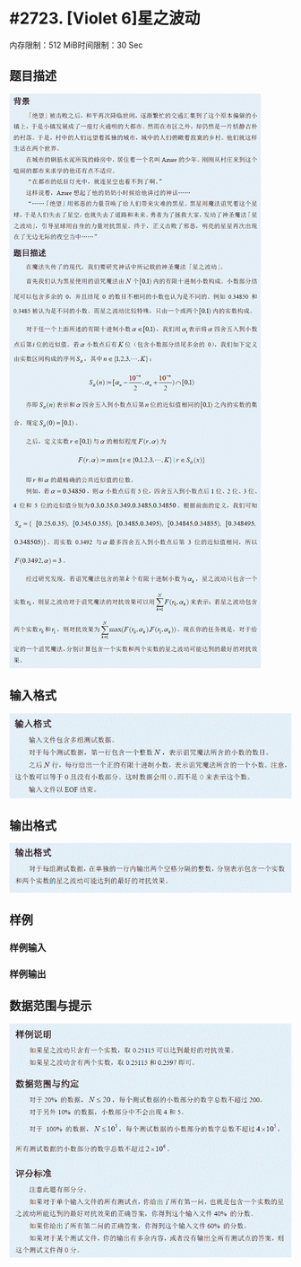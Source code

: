 # #2723. [Violet 6]星之波动

内存限制：512 MiB时间限制：30 Sec

## 题目描述

![](upload/201204/T1des(6).gif)

## 输入格式

![](upload/201204/T1input(6).gif)

## 输出格式

![](upload/201204/T1output(7).gif)

## 样例

### 样例输入

### 样例输出

## 数据范围与提示

![](upload/201204/T1hint(5).gif)
